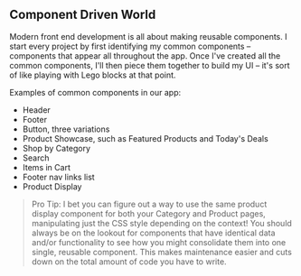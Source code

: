 ## Component Driven World

Modern front end development is all about making reusable components. I start every project by first identifying my common components – components that appear all throughout the app. Once I've created all the common components, I'll then piece them together to build my UI – it's sort of like playing with Lego blocks at that point.

Examples of common components in our app:
* Header
* Footer
* Button, three variations
* Product Showcase, such as Featured Products and Today's Deals
* Shop by Category
* Search
* Items in Cart
* Footer nav links list
* Product Display

> Pro Tip:
I bet you can figure out a way to use the same product display component for both your Category and Product pages, manipulating just the CSS style depending on the context! You should always be on the lookout for components that have identical data and/or functionality to see how you might consolidate them into one single, reusable component. This makes maintenance easier and cuts down on the total amount of code you have to write.
